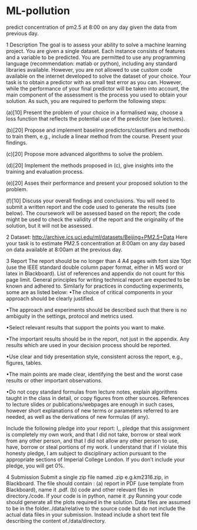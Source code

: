 # ML-pollution
predict  concentration of pm2.5 at 8:00 on any day given the data from previous day.

1   Description
The goal is to assess your ability to solve a machine learning project. You are given a single dataset.  Each
instance consists of features and a variable to be predicted.
You are permitted to use any programming language (recommendation:  matlab or python),  including
any standard libraries available.  However, you are not allowed to use custom code available on the internet
developed to solve the dataset of your choice.
Your task is to obtain a predictor with as small test error as you can.  However, while the performance
of your final predictor will be taken into account, the main component of the assessment is the process you
used to obtain your solution.  As such, you are required to perform the following steps:

(a)[10]
Present  the  problem  of  your  choice  in  a  formalised  way,  choose  a  loss  function  that  reflects  the
potential use of the predictor (see lectures).

(b)[20]
Propose and implement baseline predictors/classifiers and methods to train them, e.g., include a
linear method from the course.  Present your findings.

(c)[20]
Propose more advanced algorithms to solve the problem.

(d)[20]
Implement the methods proposed in (c), give insights into the training and evaluation process.

(e)[20]
Asses their performance and present your proposed solution to the problem.

(f)[10]
Discuss your overall findings and conclusions.
You will need to submit a written report and the code used to generate the results (see below).  The
coursework will be assessed based on the report; the code might be used to check the validity of the report
and the originality of the solution, but it will not be assessed.

2     Dataset:
http://archive.ics.uci.edu/ml/datasets/Beijing+PM2.5+Data
Here  your  task  is  to  estimate  PM2.5  concentration  at  8:00am  on  any  day  based  on  data  available  at
8:00am at the previous day.

3   Report
The report should be no longer than 4 A4 pages with font size 10pt (use the IEEE standard double
column paper format, either in MS word or latex in Blackboard).  List of references and appendix do not
count for this page limit.
General principles for writing technical report are expected to be known and adhered to.  Similarly for
practices in conducting experiments, some are as listed below:
•The choice of critical components in your approach should be clearly justified.  

•The approach and experiments should be described such that there is no ambiguity in the settings,
  protocol and metrics used.  
  
•Select relevant results that support the points you want to make.

•The important results should be in the report, not just in the appendix.  Any results which are used
 in your decision process should be reported.
 
•Use clear and tidy presentation style, consistent across the report, e.g., figures, tables.

•The main points are made clear,  identifying the best and the worst case results or other important
 observations.
 
•Do not copy standard formulas from lecture notes, explain algorithms taught in the class in detail, or
copy figures from other sources.  References to lecture slides or publications/webpages are enough in
such cases, however short explanations of new terms or parameters referred to are needed, as well as
the derivations of new formulas (if any).

Include the following pledge into your report:
I,<YOUR NAME>, pledge that this assignment is completely my own work, and that I did not take,
borrow or steal work from any other person, and that I did not allow any other person to use, have, borrow
or steal portions of my work.  I understand that if I violate this honesty pledge, I am subject to disciplinary
action pursuant to the appropriate sections of Imperial College London.
If you don’t include your pledge, you will get 0%.

4   Submission
Submit a single zip file named
<username>.zip
e.g.km2316.zip, in Blackboard.  The file should contain :
(a)  report in PDF (use template from Blackboard), name it <username>.pdf.
(b)  code and other relevant files in directory./code.
If your code is in  python, name it <username>.py
Running your code should generate all the
plots required in the solution.  Data files are assumed to be in the folder../data/relative to the source
code but do not include the actual data files in your submission.  Instead include a short text file describing
the content of./data/directory.
